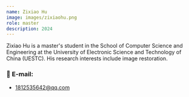 ```yaml
---
name: Zixiao Hu
image: images/zixiaohu.png
role: master
description: 2024
---
```


Zixiao Hu is a master's student in the School of Computer Science and Engineering at the University of Electronic Science and Technology of China (UESTC). His research interests include image restoration.

### 📧 E-mail:
- 1812535642@qq.com
